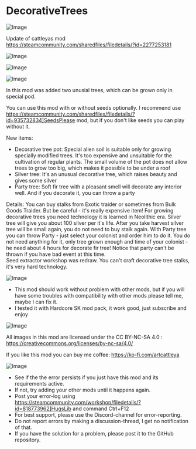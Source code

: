 # DecorativeTrees

![Image](https://i.imgur.com/buuPQel.png)

Update of cattleyas mod
https://steamcommunity.com/sharedfiles/filedetails/?id=2277253181

![Image](https://i.imgur.com/pufA0kM.png)

	
![Image](https://i.imgur.com/Z4GOv8H.png)

![Image](https://dl.dropboxusercontent.com/s/p74ztf8fy6h0s5m/description.png)

In this mod was added two unusial trees, which can be grown only in special pod. 

You can use this mod with or without seeds optionally. 
I recommend use  https://steamcommunity.com/sharedfiles/filedetails/?id=935732834]SeedsPlease mod, but if you don't like seeds you can play without it. 

New items:
- Decorative tree pot: Special alien soil is suitable only for growing specially modified trees. It's too expensive and unsuitable for the cultivation of regular plants. The small volume of the pot does not allow trees to grow too big, which makes it possible to be under a roof
- Silver tree: It's an unusual decorative tree, which raises beauty and gives some silver
- Party tree: Soft fir tree with a pleasant smell will decorate any interior well. And if you decorate it, you can throw a party

Details:
You can buy stalks from Exotic traider or sometimes from Bulk Goods Traider. But be careful - it's really expensive item! For growing decorative trees you need technology it is learned in Neolithic era.
Silver tree will give you about 100 silver per it's life. After you take harvest silver tree will be small again, you do not need to buy stalk again. 
With Party tree you can throw Party - just select your colonist and order him to do it. You do not need anything for it, only tree grown enough and time of your colonist - he need about 4 hours for decorate fir tree! Notice that party can't be thrown if you have bad event at this time.  
Seed extractor workshop was redraw. You can't craft decorative tree stalks, it's very hard technology. 

![Image](https://dl.dropboxusercontent.com/s/04f126ah7zeeqdx/compatibility.png)

- This mod should work without problem with other mods, but if you will have some troubles with compatibility with other mods please tell me, maybe I can fix it. 
- I tested it with Hardcore SK mod pack, it work good, just subscribe and enjoy

![Image](https://dl.dropboxusercontent.com/s/boez0ci6j3ulage/license.png)

All images in this mod are licensed under the CC BY-NC-SA 4.0 : https://creativecommons.org/licenses/by-nc-sa/4.0/


If you like this mod you can buy me coffee: https://ko-fi.com/artcattleya

![Image](https://i.imgur.com/PwoNOj4.png)



-  See if the the error persists if you just have this mod and its requirements active.
-  If not, try adding your other mods until it happens again.
-  Post your error-log using https://steamcommunity.com/workshop/filedetails/?id=818773962]HugsLib and command Ctrl+F12
-  For best support, please use the Discord-channel for error-reporting.
-  Do not report errors by making a discussion-thread, I get no notification of that.
-  If you have the solution for a problem, please post it to the GitHub repository.


